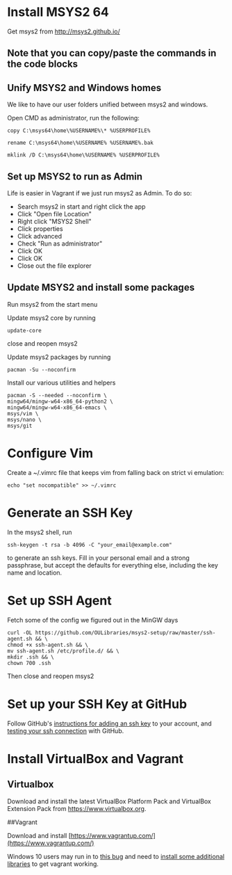 # Install MSYS2 64
Get msys2  from http://msys2.github.io/

## Note that you can copy/paste the commands in the code blocks

##  Unify MSYS2 and Windows homes
We like to have our user folders unified between msys2 and windows.

Open CMD as administrator, run the following:
```
copy C:\msys64\home\%USERNAME%\* %USERPROFILE%
```
```
rename C:\msys64\home\%USERNAME% %USERNAME%.bak
```
```
mklink /D C:\msys64\home\%USERNAME% %USERPROFILE%
```

## Set up MSYS2 to run as Admin
Life is easier in Vagrant if we just run msys2 as Admin.  To do so:

* Search msys2 in start and right click the app
* Click "Open file Location"
* Right click "MSYS2 Shell"
* Click properties
* Click advanced
* Check "Run as administrator"
* Click OK
* Click OK
* Close out the file explorer

## Update MSYS2 and install some packages

Run msys2 from the start menu

Update msys2 core by running
```
update-core
```
close and reopen msys2

Update msys2 packages by running
```
pacman -Su --noconfirm
```
Install our various utilities and helpers
```
pacman -S --needed --noconfirm \
mingw64/mingw-w64-x86_64-python2 \
mingw64/mingw-w64-x86_64-emacs \
msys/vim \
msys/nano \
msys/git 
```

# Configure Vim

Create a ~/.vimrc file that keeps vim from falling back on strict vi emulation: 

```
echo "set nocompatible" >> ~/.vimrc
```

# Generate an SSH Key

In the msys2 shell, run  
```
ssh-keygen -t rsa -b 4096 -C "your_email@example.com"
```
to generate an ssh keys. Fill in your personal email and a strong passphrase, but accept the defaults for everything else, including the key name and location.

# Set up SSH Agent

Fetch some of the config we figured out in the MinGW days
```
curl -OL https://github.com/OULibraries/msys2-setup/raw/master/ssh-agent.sh && \
chmod +x ssh-agent.sh && \
mv ssh-agent.sh /etc/profile.d/ && \
mkdir .ssh && \
chown 700 .ssh
```
Then close and reopen msys2

# Set up your SSH Key at GitHub

Follow GitHub's [instructions for adding an ssh key](https://help.github.com/articles/adding-a-new-ssh-key-to-your-github-account/#platform-windows) to your account, and [testing your ssh connection](https://help.github.com/articles/testing-your-ssh-connection/) with GitHub. 

# Install VirtualBox and Vagrant

## Virtualbox 
Download and install the latest VirtualBox Platform Pack and VirtualBox Extension Pack from https://www.virtualbox.org.

##Vagrant

Download and install [https://www.vagrantup.com/](https://www.vagrantup.com/)

Windows 10 users may run in to [this bug](https://github.com/mitchellh/vagrant/issues/6852) and need to [install some additional libraries](https://www.microsoft.com/en-us/download/details.aspx?id=8328) to get vagrant working. 



